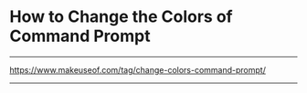 # How to Change the Colors of Command Prompt

***

https://www.makeuseof.com/tag/change-colors-command-prompt/

***


